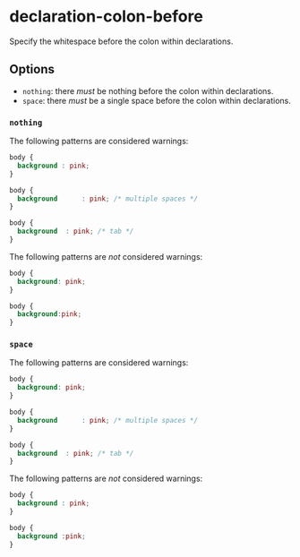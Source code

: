 # declaration-colon-before

Specify the whitespace before the colon within declarations.

## Options

* `nothing`: there *must* be nothing before the colon within declarations.
* `space`: there *must* be a single space before the colon within declarations.

### `nothing`

The following patterns are considered warnings:

```css
body {
  background : pink;
}
```

```css
body {
  background      : pink; /* multiple spaces */
}
```

```css
body {
  background  : pink; /* tab */
}
```

The following patterns are *not* considered warnings:

```css
body {
  background: pink;
}
```

```css
body {
  background:pink;
}
```

### `space`

The following patterns are considered warnings:

```css
body {
  background: pink;
}
```

```css
body {
  background      : pink; /* multiple spaces */
}
```

```css
body {
  background  : pink; /* tab */
}
```

The following patterns are *not* considered warnings:

```css
body {
  background : pink;
}
```

```css
body {
  background :pink;
}
```
